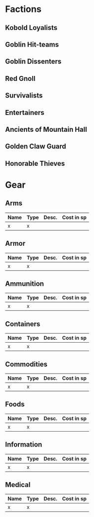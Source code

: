 # Factions
## Kobold Loyalists
## Goblin Hit-teams
## Goblin Dissenters
## Red Gnoll
## Survivalists
## Entertainers
## Ancients of Mountain Hall
## Golden Claw Guard
## Honorable Thieves
# Gear
## Arms
| Name | Type | Desc. | Cost in sp |
| ---- | ---- | ----- | ---------- |
| x    | x    |       |            |

## Armor
| Name | Type | Desc. | Cost in sp |
| ---- | ---- | ----- | ---------- |
| x    | x    |       |            |

## Ammunition
| Name | Type | Desc. | Cost in sp |
| ---- | ---- | ----- | ---------- |
| x    | x    |       |            |

## Containers
| Name | Type | Desc. | Cost in sp |
| ---- | ---- | ----- | ---------- |
| x    | x    |       |            |

## Commodities
| Name | Type | Desc. | Cost in sp |
| ---- | ---- | ----- | ---------- |
| x    | x    |       |            |

## Foods
| Name | Type | Desc. | Cost in sp |
| ---- | ---- | ----- | ---------- |
| x    | x    |       |            |

## Information
| Name | Type | Desc. | Cost in sp |
| ---- | ---- | ----- | ---------- |
| x    | x    |       |            |

## Medical
| Name | Type | Desc. | Cost in sp |
| ---- | ---- | ----- | ---------- |
| x    | x    |       |            |

